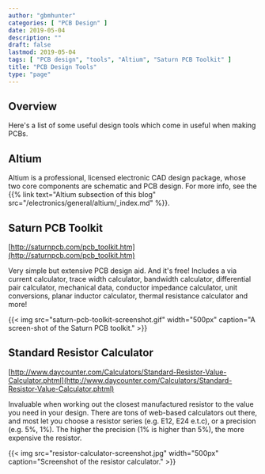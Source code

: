 ```yaml
---
author: "gbmhunter"
categories: [ "PCB Design" ]
date: 2019-05-04
description: ""
draft: false
lastmod: 2019-05-04
tags: [ "PCB design", "tools", "Altium", "Saturn PCB Toolkit" ]
title: "PCB Design Tools"
type: "page"
---
```


## Overview

Here's a list of some useful design tools which come in useful when making PCBs.

## Altium

Altium is a professional, licensed electronic CAD design package, whose two core components are schematic and PCB design. For more info, see the {{% link text="Altium subsection of this blog" src="/electronics/general/altium/_index.md" %}}.

## Saturn PCB Toolkit

[http://saturnpcb.com/pcb_toolkit.htm](http://saturnpcb.com/pcb_toolkit.htm)

Very simple but extensive PCB design aid. And it's free! Includes a via current calculator, trace width calculator, bandwidth calculator, differential pair calculator, mechanical data, conductor impedance calculator, unit conversions, planar inductor calculator, thermal resistance calculator and more!

{{< img src="saturn-pcb-toolkit-screenshot.gif" width="500px" caption="A screen-shot of the Saturn PCB toolkit." >}}

## Standard Resistor Calculator

[http://www.daycounter.com/Calculators/Standard-Resistor-Value-Calculator.phtml](http://www.daycounter.com/Calculators/Standard-Resistor-Value-Calculator.phtml)

Invaluable when working out the closest manufactured resistor to the value you need in your design. There are tons of web-based calculators out there, and most let you choose a resistor series (e.g. E12, E24 e.t.c), or a precision (e.g. 5%, 1%). The higher the precision (1% is higher than 5%), the more expensive the resistor.

{{< img src="resistor-calculator-screenshot.jpg" width="500px" caption="Screenshot of the resistor calculator." >}}
